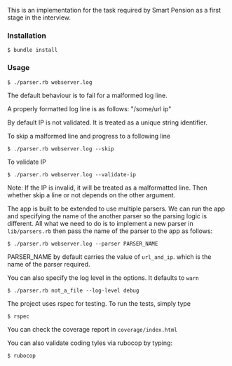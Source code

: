 This is an implementation for the task required by Smart Pension as a first stage in the interview.

### Installation
```
$ bundle install
```

### Usage
```shell
$ ./parser.rb webserver.log

```

The default behaviour is to fail for a malformed log line.

A properly formatted log line is as follows: "/some/url ip"

By default IP is not validated. It is treated as a unique string identifier.

To skip a malformed line and progress to a following line

```shell
$ ./parser.rb webserver.log --skip
```

To validate IP

```shell
$ ./parser.rb webserver.log --validate-ip
```

Note: If the IP is invalid, it will be treated as a malformatted line. Then whether skip a line or not depends on the other argument.

The app is built to be extended to use multiple parsers. We can run the app and specifying the name of the another parser so the parsing logic is different. All what we need to do is to implement a new parser in `lib/parsers.rb` then pass the name of the parser to the app as follows:

```shell
$ ./parser.rb webserver.log --parser PARSER_NAME
```

PARSER_NAME by default carries the value of `url_and_ip`. which is the name of the parser required.

You can also specify the log level in the options. It defaults to `warn`

```shell
$ ./parser.rb not_a_file --log-level debug

```

The project uses rspec for testing. To run the tests, simply type

```shell
$ rspec
```

You can check the coverage report in `coverage/index.html`

You can also validate coding tyles via rubocop by typing:

```shell
$ rubocop
```
